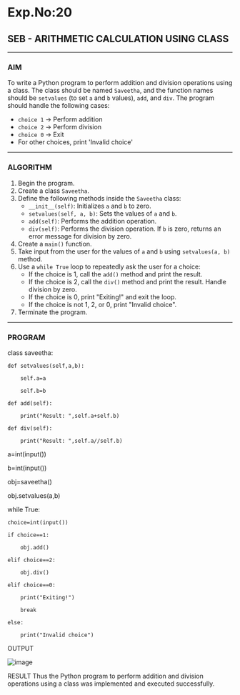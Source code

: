 # Exp.No:20  
## SEB - ARITHMETIC CALCULATION USING CLASS

---

### AIM  
To write a Python program to perform addition and division operations using a class. The class should be named `Saveetha`, and the function names should be `setvalues` (to set `a` and `b` values), `add`, and `div`. The program should handle the following cases:  
- `choice 1` → Perform addition  
- `choice 2` → Perform division  
- `choice 0` → Exit  
- For other choices, print 'Invalid choice'

---

### ALGORITHM

1. Begin the program.  
2. Create a class `Saveetha`.  
3. Define the following methods inside the `Saveetha` class:  
   - `__init__(self)`: Initializes `a` and `b` to zero.  
   - `setvalues(self, a, b)`: Sets the values of `a` and `b`.  
   - `add(self)`: Performs the addition operation.  
   - `div(self)`: Performs the division operation. If `b` is zero, returns an error message for division by zero.  
4. Create a `main()` function.  
5. Take input from the user for the values of `a` and `b` using `setvalues(a, b)` method.  
6. Use a `while True` loop to repeatedly ask the user for a choice:  
   - If the choice is 1, call the `add()` method and print the result.  
   - If the choice is 2, call the `div()` method and print the result. Handle division by zero.  
   - If the choice is 0, print "Exiting!" and exit the loop.  
   - If the choice is not 1, 2, or 0, print "Invalid choice".  
7. Terminate the program.

---

### PROGRAM

class saveetha:

    def setvalues(self,a,b):
    
        self.a=a
        
        self.b=b
        
    def add(self):
    
        print("Result: ",self.a+self.b)
        
    def div(self):
    
        print("Result: ",self.a//self.b)
        
a=int(input())

b=int(input())

obj=saveetha()

obj.setvalues(a,b)

while True:

    choice=int(input())
    
    if choice==1:
    
        obj.add()
        
    elif choice==2:
    
        obj.div()
        
    elif choice==0:
    
        print("Exiting!")
        
        break
        
    else:
    
        print("Invalid choice")
        

 OUTPUT

![image](https://github.com/user-attachments/assets/f7c70dfc-e575-4f9d-9992-55e13683f8b5)


RESULT
 Thus the  Python program to perform addition and division operations using a class was implemented and executed successfully.
